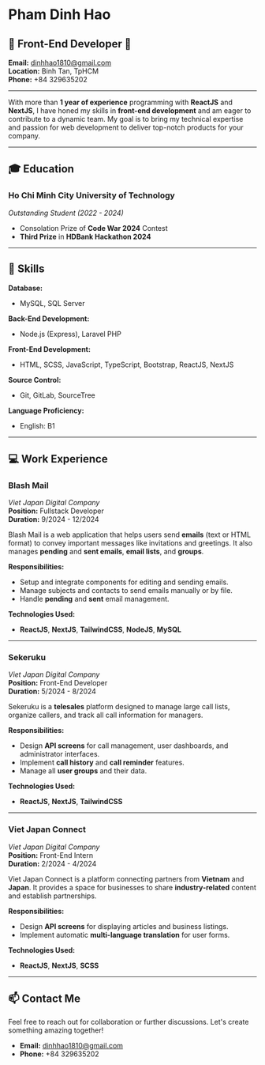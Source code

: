 # Pham Dinh Hao

## 🌟 Front-End Developer 🌟

**Email:** [dinhhao1810@gmail.com](mailto:dinhhao1810@gmail.com)  
**Location:** Binh Tan, TpHCM  
**Phone:** +84 329635202

---

With more than **1 year of experience** programming with **ReactJS** and **NextJS**, I have honed my skills in **front-end development** and am eager to contribute to a dynamic team. My goal is to bring my technical expertise and passion for web development to deliver top-notch products for your company.

---

## 🎓 Education

### **Ho Chi Minh City University of Technology**  
*Outstanding Student (2022 - 2024)*  
- Consolation Prize of **Code War 2024** Contest  
- **Third Prize** in **HDBank Hackathon 2024**

---

## 💼 Skills

**Database:**  
- MySQL, SQL Server

**Back-End Development:**  
- Node.js (Express), Laravel PHP

**Front-End Development:**  
- HTML, SCSS, JavaScript, TypeScript, Bootstrap, ReactJS, NextJS

**Source Control:**  
- Git, GitLab, SourceTree

**Language Proficiency:**  
- English: B1

---

## 💻 Work Experience

### **Blash Mail**  
*Viet Japan Digital Company*  
**Position:** Fullstack Developer  
**Duration:** 9/2024 - 12/2024  

Blash Mail is a web application that helps users send **emails** (text or HTML format) to convey important messages like invitations and greetings. It also manages **pending** and **sent emails**, **email lists**, and **groups**.

**Responsibilities:**
- Setup and integrate components for editing and sending emails.
- Manage subjects and contacts to send emails manually or by file.
- Handle **pending** and **sent** email management.

**Technologies Used:**  
- **ReactJS**, **NextJS**, **TailwindCSS**, **NodeJS**, **MySQL**

---

### **Sekeruku**  
*Viet Japan Digital Company*  
**Position:** Front-End Developer  
**Duration:** 5/2024 - 8/2024  

Sekeruku is a **telesales** platform designed to manage large call lists, organize callers, and track all call information for managers.

**Responsibilities:**
- Design **API screens** for call management, user dashboards, and administrator interfaces.
- Implement **call history** and **call reminder** features.
- Manage all **user groups** and their data.

**Technologies Used:**  
- **ReactJS**, **NextJS**, **TailwindCSS**

---

### **Viet Japan Connect**  
*Viet Japan Digital Company*  
**Position:** Front-End Intern  
**Duration:** 2/2024 - 4/2024  

Viet Japan Connect is a platform connecting partners from **Vietnam** and **Japan**. It provides a space for businesses to share **industry-related** content and establish partnerships.

**Responsibilities:**
- Design **API screens** for displaying articles and business listings.
- Implement automatic **multi-language translation** for user forms.

**Technologies Used:**  
- **ReactJS**, **NextJS**, **SCSS**

---

## 📫 Contact Me

Feel free to reach out for collaboration or further discussions. Let's create something amazing together!

- **Email:** [dinhhao1810@gmail.com](mailto:dinhhao1810@gmail.com)  
- **Phone:** +84 329635202
